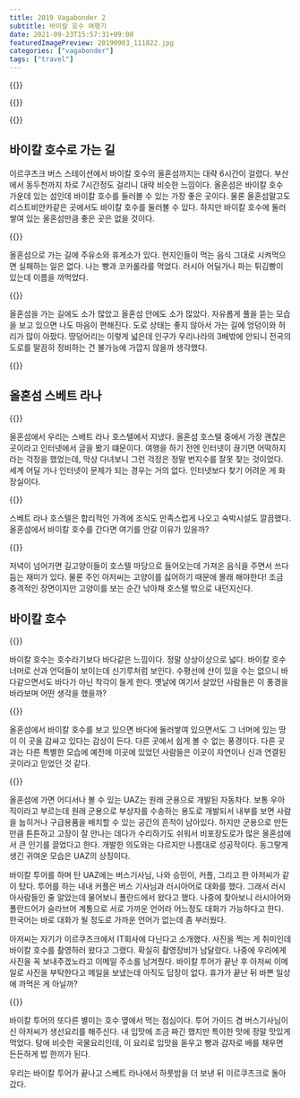 ```yaml
---
title: 2019 Vagabonder 2
subtitle: 바이칼 호수 여행기
date: 2021-09-23T15:57:31+09:00
featuredImagePreview: 20190903_111822.jpg
categories: ["vagabonder"]
tags: ["travel"]
---
```


{{<bundle-image name="20190903_110858.jpg" caption="바이칼 호수와 새들">}}

{{<bundle-image name="DSC_0283.JPG" caption="바이칼 호수 곳곳에 있는 샤머니즘 기둥">}}

{{<bundle-image name="DSC_0245.JPG" caption="바이칼 호수를 내려다보며">}}

## 바이칼 호수로 가는 길

이르쿠츠크 버스 스테이션에서 바이칼 호수의 올혼섬까지는 대략 6시간이 걸렸다.
부산에서 동두천까지 차로 7시간정도 걸리니 대략 비슷한 느낌이다.
올혼섬은 바이칼 호수 가운데 있는 섬인데 바이칼 호수를 둘러볼 수 있는 가장 좋은 곳이다.
물론 올혼섬말고도 리스트비얀카같은 곳에서도 바이칼 호수를 둘러볼 수 있다.
하지만 바이칼 호수에 둘러쌓여 있는 올혼섬만큼 좋은 곳은 없을 것이다.

{{<bundle-image name="20190902_160030.jpg" caption="올혼섬으로 가는 길에 펼쳐지는 풍경들">}}

올혼섬으로 가는 길에 주유소와 휴게소가 있다. 현지인들이 먹는 음식 그대로 시켜먹으면 실패하는 일은 없다.
나는 빵과 코카롤라를 먹었다. 러시아 어딜가나 파는 튀김빵이 있는데 이름을 까먹었다.

{{<bundle-image name="IMG_3977.jpg" caption="올혼섬에 들어서자 보이는 소들">}}

올혼섬을 가는 길에도 소가 많았고 올혼섬 안에도 소가 많았다.
자유롭게 풀을 뜯는 모습을 보고 있으면 나도 마음이 편해진다.
도로 상태는 좋지 않아서 가는 길에 엉덩이와 허리가 많이 아팠다.
땅덩어리는 이렇게 넓은데 인구가 우리나라의 3배밖에 안되니 전국의 도로를 말끔히 정비하는 건 불가능에 가깝지 않을까 생각했다.

{{<bundle-image name="route.png" caption="올혼섬 후지르까지 6시간이 걸린다">}}

## 올혼섬 스베트 라나

{{<bundle-image name="20190902_200230.jpg" caption="스베트 라나 호스텔의 저녁 모습">}}

올혼섬에서 우리는 스베트 라나 호스텔에서 지냈다.
올혼섬 호스텔 중에서 가장 괜찮은 곳이라고 인터넷에서 글을 봤기 떄문이다.
여행을 하기 전엔 인터넷이 끊기면 어떡하지라는 걱정을 했었는데, 막상 다녀보니 그런 걱정은 정말 번지수를 잘못 찾는 것이었다.
세계 어딜 가나 인터넷이 문제가 되는 경우는 거의 없다. 인터넷보다 찾기 어려운 게 화장실이다.

{{<bundle-image name="20190903_180848.jpg" caption="스베트 라나 호스텔에서 나오는 아침식사">}}

스베트 라나 호스텔은 합리적인 가격에 조식도 만족스럽게 나오고 숙박시설도 깔끔했다.
올혼섬에서 바이칼 호수를 간다면 여기를 안갈 이유가 있을까?

{{<bundle-image name="20190904_084518.jpg" caption="떠나던 날 낮의 모습">}}

저녁이 넘어가면 길고양이들이 호스텔 마당으로 들어오는데 가져온 음식을 주면서 쓰다듬는 재미가 있다.
물론 주인 아저씨는 고양이를 싫어하기 때문에 몰래 해야한다!
조금 충격적인 장면이지만 고양이를 보는 순간 낚아채 호스텔 밖으로 내던지신다.

## 바이칼 호수

{{<bundle-image name="DSC_0211.JPG" caption="바이칼 호수가 정말 민물일까... 찍어 먹어봤다">}}

바이칼 호수는 호수라기보다 바다같은 느낌이다. 정말 상상이상으로 넓다.
바이칼 호수 너머로 산과 언덕들이 보이는데 신기루처럼 보인다.
수평선에 산이 있을 수는 없으니 바다같으면서도 바다가 아닌 착각이 들게 한다.
옛날에 여기서 살았던 사람들은 이 풍경을 바라보며 어떤 생각을 했을까?

{{<bundle-image name="20190903_121416.jpg" caption="바이칼 호수가 내려다보이는 절벽">}}

올혼섬에서 바이칼 호수를 보고 있으면 바다에 둘러쌓여 있으면서도 그 너머에 있는 땅이 이 곳을 감싸고 있다는 감상이 든다.
다른 곳에서 쉽게 볼 수 없는 풍경이다. 다른 곳과는 다른 특별한 모습에 예전에 이곳에 있었던 사람들은 이곳이 자연이나 신과 연결된 곳이라고 믿었던 것 같다.

{{<bundle-image name="20190903_111822.jpg" caption="올혼섬의 교통수단 UAZ">}}

올혼섬에 가면 어디서나 볼 수 있는 UAZ는 원래 군용으로 개발된 자동차다.
보통 우아직이라고 부르는데 원래 군용으로 부상자를 수송하는 용도로 개발되서 내부를 보면 사람을 눕히거나 구급용품을 배치할 수 있는 공간의 흔적이 남아있다.
하지만 군용으로 만든만큼 튼튼하고 고장이 잘 안나는 데다가 수리하기도 쉬워서 비포장도로가 많은 올혼섬에서 큰 인기를 끌었다고 한다.
개발한 의도와는 다르지만 나름대로 성공작이다. 동그랗게 생긴 귀여운 모습은 UAZ의 상징이다.

바이칼 투어를 하며 탄 UAZ에는 버스기사님, 나와 승민이, 커플, 그리고 한 아저씨가 같이 탔다.
투어를 하는 내내 커플은 버스 기사님과 러시아어로 대화를 했다.
그래서 러시아사람들인 줄 알았는데 물어보니 폴란드에서 왔다고 했다.
나중에 찾아보니 러시아어와 폴란드어가 슬라브어 계통으로 서로 가까운 언어라 어느정도 대화가 가능하다고 한다.
한국어는 바로 대화가 될 정도로 가까운 언어가 없는데 좀 부러웠다.

아저씨는 자기가 이르쿠츠크에서 IT회사에 다닌다고 소개했다.
사진을 찍는 게 취미인데 바이칼 호수를 촬영하러 왔다고 그랬다.
확실히 촬영장비가 남달랐다.
나중에 우리에게 사진을 꼭 보내주겠노라고 이메일 주소를 남겨줬다.
바이칼 투어가 끝난 후 아저씨 이메일로 사진을 부탁한다고 메일을 보냈는데 아직도 답장이 없다.
휴가가 끝난 뒤 바쁜 일상에 까먹은 게 아닐까?

{{<bundle-image name="20190903_135026.jpg" caption="바이칼 호수에서 간단히 점심 먹기전, 급조한 세면대에서 손을 씻는다.">}}

바이칼 투어의 또다른 별미는 호수 옆에서 먹는 점심이다.
투어 가이드 겸 버스기사님이신 아저씨가 생선요리를 해주신다.
내 입맛에 조금 짜긴 했지만 특이한 맛에 정말 맛있게 먹었다.
탕에 비슷한 국물요리인데, 이 요리로 입맛을 돋우고 빵과 감자로 배를 채우면 든든하게 밥 한끼가 된다.

우리는 바이칼 투어가 끝나고 스베트 라나에서 하룻밤을 더 보낸 뒤 이르쿠츠크로 돌아갔다.

